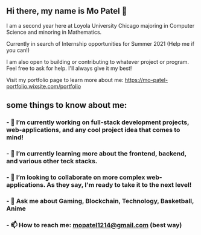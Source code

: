 ## Hi there, my name is Mo Patel 👋

I am a second year here at Loyola University Chicago majoring in Computer Science and minoring in Mathematics.


Currently in search of Internship opportunities for Summer 2021 (Help me if you can!)

I am also open to building or contributing to whatever project or program. Feel free to ask for help. I'll always give it my best!


Visit my portfolio page to learn more about me: https://mo-patel-portfolio.wixsite.com/portfolio

## some things to know about me:
### - 🔭 I’m currently working on full-stack development projects, web-applications, and any cool project idea that comes to mind!
### - 🌱 I’m currently learning more about the frontend, backend, and various other teck stacks.
### - 👯 I’m looking to collaborate on more complex web-applications. As they say, I'm ready to take it to the next level! 
### - 💬 Ask me about Gaming, Blockchain, Technology, Basketball, Anime
### - 📫 How to reach me: mopatel1214@gmail.com (best way)
